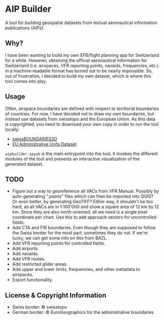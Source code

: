 # AIP Builder

A tool for building geospatial datasets from textual aeronautical information publications (AIPs).

## Why?

I have been wanting to build my own EFB/flight planning app for Switzerland for a while. However, obtaining the official aeronautical information
for Switzerland (i.e. airspaces, VFR reporting points, navaids, frequencies, etc.) in a machine-readable format has turned out to be nearly impossible.
So, out of frustration, I decided to build my own dataset, which is where this tool comes into play.

## Usage

Often, airspace boundaries are defined with respect to territorial boundaries of countries. For now, I have decided not to draw my own boundaries,
but instead use datasets from swisstopo and the European Union. As this data is copyrighted, you need to download your own copy in order to run
the tool locally:

- [swissBOUNDARIES3D](https://www.swisstopo.admin.ch/de/landschaftsmodell-swissboundaries3d)
- [EU Administrative Units Dataset](https://ec.europa.eu/eurostat/web/gisco/geodata/administrative-units/countries)

`aipbuilder.ipynb` is the main entrypoint into the tool. It invokes the different modules of the tool and presents an interactive visualization
of the generated dataset.

## TODO

- Figure out a way to georeference all VACs from VFR Manual. Possibly by auto-generating ".points" files which can then be imported into QGIS?
  Or even better, by generating GeoTIFF? Either way, it shouldn't be too hard, as all VACs are in 1:100'000 and show a square area of 12 km by 12 km.
  Since they are also north-oriented, all we need is a single pixel coordinate per chart.
  Use this to add approach sectors for uncontrolled fields.
- Add CTA and FIR boundaries. Even though they are supposed to follow the Swiss border for the most part, sometimes they do not.
  If we're lucky, we can get some info on this from BAZL.
- Add VFR reporting points for controlled fields.
- Add airports.
- Add navaids.
- Add VFR routes.
- Add restricted glider areas.
- Add upper and lower limits, frequencies, and other metadata to airspaces.
- Export functionality.

## License & Copyright Information

- Swiss border: © swisstopo
- German border: © EuroGeographics for the administrative boundaries

